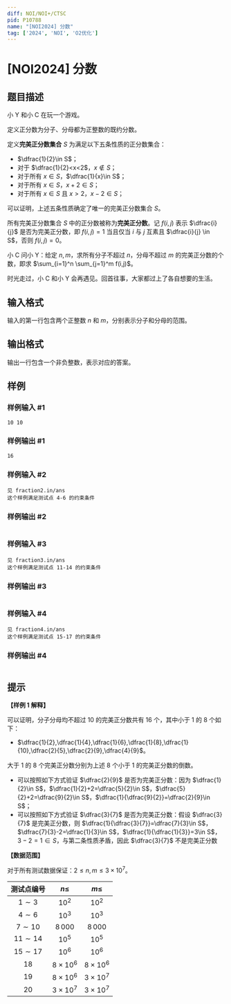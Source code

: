 ```yaml
---
diff: NOI/NOI+/CTSC
pid: P10788
name: "[NOI2024] 分数"
tag: ['2024', 'NOI', 'O2优化']
---
```

# [NOI2024] 分数
## 题目描述

小 Y 和小 C 在玩一个游戏。

定义正分数为分子、分母都为正整数的既约分数。

定义**完美正分数集合** $S$ 为满足以下五条性质的正分数集合：
- $\dfrac{1}{2}\in S$；
- 对于 $\dfrac{1}{2}<x<2$，$x\not \in S$；
- 对于所有 $x\in S$，$\dfrac{1}{x}\in S$；
- 对于所有 $x\in S$，$x+2 \in S$；
- 对于所有 $x\in S$ 且 $x>2$，$x-2 \in S$；

可以证明，上述五条性质确定了唯一的完美正分数集合 $S$。

所有完美正分数集合 $S$ 中的正分数被称为**完美正分数**。记 $f(i,j)$ 表示 $\dfrac{i}{j}$ 是否为完美正分数，即 $f(i,j)=1$ 当且仅当 $i$ 与 $j$ 互素且 $\dfrac{i}{j} \in S$，否则 $f(i,j)=0$。

小 C 问小 Y：给定 $n,m$，求所有分子不超过 $n$，分母不超过 $m$ 的完美正分数的个数，即求 $\sum_{i=1}^n \sum_{j=1}^m f(i,j)$。

时光走过，小 C 和小 Y 会再遇见。回首往事，大家都过上了各自想要的生活。
## 输入格式

输入的第一行包含两个正整数 $n$ 和 $m$，分别表示分子和分母的范围。
## 输出格式

输出一行包含一个非负整数，表示对应的答案。
## 样例

### 样例输入 #1
```
10 10
```
### 样例输出 #1
```
16
```
### 样例输入 #2
```
见 fraction2.in/ans
这个样例满足测试点 4-6 的约束条件
```
### 样例输出 #2
```

```
### 样例输入 #3
```
见 fraction3.in/ans
这个样例满足测试点 11-14 的约束条件
```
### 样例输出 #3
```

```
### 样例输入 #4
```
见 fraction4.in/ans
这个样例满足测试点 15-17 的约束条件
```
### 样例输出 #4
```

```
## 提示

**【样例 1 解释】**

可以证明，分子分母均不超过 $10$ 的完美正分数共有 $16$ 个，其中小于 $1$ 的 $8$ 个如下：
- $\dfrac{1}{2},\dfrac{1}{4},\dfrac{1}{6},\dfrac{1}{8},\dfrac{1}{10},\dfrac{2}{5},\dfrac{2}{9},\dfrac{4}{9}$。

大于 $1$ 的 $8$ 个完美正分数分别为上述 $8$ 个小于 $1$ 的完美正分数的倒数。
- 可以按照如下方式验证 $\dfrac{2}{9}$ 是否为完美正分数：因为 $\dfrac{1}{2}\in S$，$\dfrac{1}{2}+2=\dfrac{5}{2}\in S$，$\dfrac{5}{2}+2=\dfrac{9}{2}\in S$，$\dfrac{1}{\dfrac{9}{2}}=\dfrac{2}{9}\in S$；
- 可以按照如下方式验证 $\dfrac{3}{7}$ 是否为完美正分数：假设 $\dfrac{3}{7}$ 是完美正分数，则 $\dfrac{1}{\dfrac{3}{7}}=\dfrac{7}{3}\in S$，$\dfrac{7}{3}-2=\dfrac{1}{3}\in S$，$\dfrac{1}{\dfrac{1}{3}}=3\in S$，$3-2=1\in S$，与第二条性质矛盾，因此 $\dfrac{3}{7}$ 不是完美正分数

**【数据范围】**

对于所有测试数据保证：$2\leq n,m\leq 3\times 10^7$。

| 测试点编号 | $n\leq$ | $m\leq$ |
| :----------: | :----------: | :----------: |
| $1\sim 3$ | $10^2$ | $10^2$ |
| $4\sim 6$ | $10^3$ | $10^3$ |
| $7\sim 10$ | $8\,000$ | $8\,000$ |
| $11\sim 14$ | $10^5$ | $10^5$ |
| $15\sim 17$ | $10^6$ | $10^6$ |
| $18$ | $8\times 10^6$ | $8\times 10^6$ |
| $19$ | $8\times 10^6$ | $3\times 10^7$ |
| $20$ | $3\times 10^7$ | $3\times 10^7$ |
